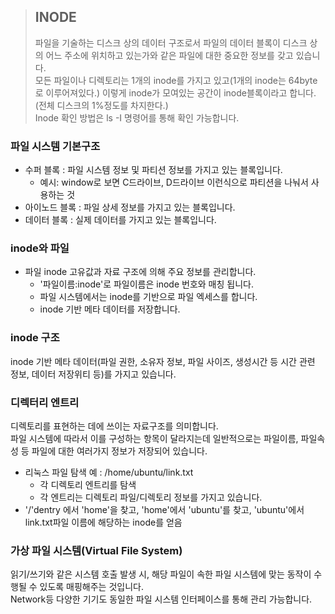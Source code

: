 >   ## INODE
>   파일을 기술하는 디스크 상의 데이터 구조로서 파일의 데이터 블록이 디스크 상의 어느 주소에 위치하고 있는가와 같은 파일에 대한 중요한 정보를 갖고 있습니다.   
>   모든 파일이나 디렉토리는 1개의 inode를 가지고 있고(1개의 inode는 64byte로 이루어져있다.)
이렇게 inode가 모여있는 공간이 inode블록이라고 합니다. (전체 디스크의 1%정도를 차지한다.)   
>   Inode 확인 방법은 ls -I 명령어를 통해 확인 가능합니다.

### 파일 시스템 기본구조
- 수퍼 블록 : 파일 시스템 정보 및 파티션 정보를 가지고 있는 블록입니다.
    - 예시: window로 보면 C드라이브, D드라이브 이런식으로 파티션을 나눠서 사용하는 것
- 아이노드 블록 : 파일 상세 정보를 가지고 있는 블록입니다.
- 데이터 블록 : 실제 데이터를 가지고 있는 블록입니다.

### inode와 파일
- 파일 inode 고유값과 자료 구조에 의해 주요 정보를 관리합니다.
    - '파일이름:inode'로 파일이름은 inode 번호와 매칭 됩니다.
    - 파일 시스템에서는 inode를 기반으로 파일 엑세스를 합니다.
    - inode 기반 메타 데이터를 저장합니다.

### inode 구조

inode 기반 메타 데이터(파일 권한, 소유자 정보, 파일 사이즈, 생성시간 등 시간 관련 정보, 데이터 저장위티 등)를 가지고 있습니다.

### 디렉터리 엔트리

디렉토리를 표현하는 데에 쓰이는 자료구조를 의미합니다.   
파일 시스템에 따라서 이를 구성하는 항목이 달라지는데 일반적으로는 파일이름, 파일속성 등 파일에 대한 여러가지 정보가 저장되어 있습니다.

- 리눅스 파일 탐색 예 : /home/ubuntu/link.txt
    - 각 디렉토리 엔트리를 탐색
    - 각 엔트리는 디렉토리 파일/디렉토리 정보를 가지고 있습니다.
- '/'dentry 에서 'home'을 찾고, 'home'에서 'ubuntu'를 찾고, 'ubuntu'에서 link.txt파일 이름에 해당하는 inode를 얻음

### 가상 파일 시스템(Virtual File System)
읽기/쓰기와 같은 시스템 호출 발생 시, 해당 파일이 속한 파일 시스템에 맞는 동작이 수행될 수 있도록 매핑해주는 것입니다.   
Network등 다양한 기기도 동일한 파일 시스템 인터페이스를 통해 관리 가능합니다.